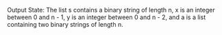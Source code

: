 Output State: The list s contains a binary string of length n, x is an integer between 0 and n - 1, y is an integer between 0 and n - 2, and a is a list containing two binary strings of length n.